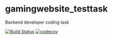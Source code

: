 # gamingwebsite_testtask
Backend developer coding task

[![Build Status](https://travis-ci.com/Ragnar-BY/gamingwebsite_testtask.svg?branch=master)](https://travis-ci.com/Ragnar-BY/gamingwebsite_testtask)
[![codecov](https://codecov.io/gh/Ragnar-BY/gamingwebsite_testtask/branch/master/graph/badge.svg)](https://codecov.io/gh/Ragnar-BY/gamingwebsite_testtask)
